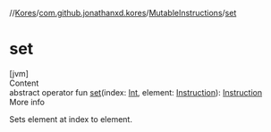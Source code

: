//[Kores](../../index.md)/[com.github.jonathanxd.kores](../index.md)/[MutableInstructions](index.md)/[set](set.md)



# set  
[jvm]  
Content  
abstract operator fun [set](set.md)(index: [Int](https://kotlinlang.org/api/latest/jvm/stdlib/kotlin/-int/index.html), element: [Instruction](../-instruction/index.md)): [Instruction](../-instruction/index.md)  
More info  


Sets element at index to element.

  



